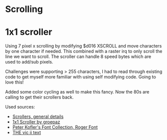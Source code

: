 # Scrolling

# 1x1 scroller

Using 7 pixel x scrolling by modifying $d016 XSCROLL and move characters by one character if needed. This combined with a raster irq to only scroll the line we want to scroll.
The scroller can handle 8 speed bytes which are used to add/sub pixels.

Challenges were supporting > 255 characters, I had to read through existing code to get myself more familiar with using self modifying code. Going to love this!

Added some color cycling as well to make this fancy. Now the 80s are calling to get their scrollers back.

Used sources:
- [Scrollers, general details](https://codebase64.org/doku.php?id=base:text_scroll)
- [1x1 Scroller by groepaz](https://codebase64.org/doku.php?id=base:1x1_scroll)
- [Peter Kofler's Font Collection, Roger Font](http://home-2002.code-cop.org/c64/)
- [THE vic ii text](http://www.zimmers.net/cbmpics/cbm/c64/vic-ii.txt)
